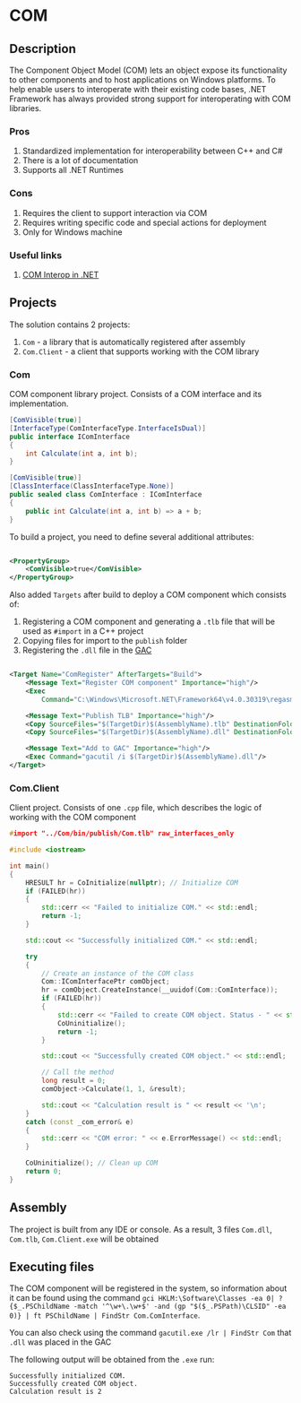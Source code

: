 # COM

## Description

The Component Object Model (COM) lets an object expose its functionality to other components and to host applications on
Windows platforms. To help enable users to interoperate with their existing code bases, .NET Framework has always
provided strong support for interoperating with COM libraries.

### Pros

1. Standardized implementation for interoperability between C++ and C#
2. There is a lot of documentation
3. Supports all .NET Runtimes

### Cons

1. Requires the client to support interaction via COM
2. Requires writing specific code and special actions for deployment
3. Only for Windows machine

### Useful links

1. [COM Interop in .NET](https://learn.microsoft.com/en-us/dotnet/standard/native-interop/cominterop)

## Projects

The solution contains 2 projects:

1. `Com` - a library that is automatically registered after assembly
2. `Com.Client` - a client that supports working with the COM library

### Com

COM component library project.
Consists of a COM interface and its implementation.

```csharp
[ComVisible(true)]
[InterfaceType(ComInterfaceType.InterfaceIsDual)]
public interface IComInterface
{
    int Calculate(int a, int b);
}

[ComVisible(true)]
[ClassInterface(ClassInterfaceType.None)]
public sealed class ComInterface : IComInterface
{
    public int Calculate(int a, int b) => a + b;
}
```

To build a project, you need to define several additional attributes:

```xml

<PropertyGroup>
    <ComVisible>true</ComVisible>
</PropertyGroup>
```

Also added `Targets` after build to deploy a COM component which consists of:

1. Registering a COM component and generating a `.tlb` file that will be used as `#import` in a C++ project
2. Copying files for import to the `publish` folder
3. Registering the `.dll` file in the [GAC](https://learn.microsoft.com/en-us/dotnet/framework/app-domains/gac)

```xml

<Target Name="ComRegister" AfterTargets="Build">
    <Message Text="Register COM component" Importance="high"/>
    <Exec
        Command="C:\Windows\Microsoft.NET\Framework64\v4.0.30319\regasm $(TargetDir)$(AssemblyName).dll /codebase /tlb:$(AssemblyName).tlb"/>

    <Message Text="Publish TLB" Importance="high"/>
    <Copy SourceFiles="$(TargetDir)$(AssemblyName).tlb" DestinationFolder="$(ProjectDir)/bin/publish/"/>
    <Copy SourceFiles="$(TargetDir)$(AssemblyName).dll" DestinationFolder="$(ProjectDir)/bin/publish/"/>

    <Message Text="Add to GAC" Importance="high"/>
    <Exec Command="gacutil /i $(TargetDir)$(AssemblyName).dll"/>
</Target>
```

### Com.Client

Client project.
Consists of one `.cpp` file, which describes the logic of working with the COM component

```c++
#import "../Com/bin/publish/Com.tlb" raw_interfaces_only

#include <iostream>

int main()
{
    HRESULT hr = CoInitialize(nullptr); // Initialize COM
    if (FAILED(hr))
    {
        std::cerr << "Failed to initialize COM." << std::endl;
        return -1;
    }

    std::cout << "Successfully initialized COM." << std::endl;

    try
    {
        // Create an instance of the COM class
        Com::IComInterfacePtr comObject;
        hr = comObject.CreateInstance(__uuidof(Com::ComInterface));
        if (FAILED(hr))
        {
            std::cerr << "Failed to create COM object. Status - " << std::hex << hr << std::endl;
            CoUninitialize();
            return -1;
        }

        std::cout << "Successfully created COM object." << std::endl;

        // Call the method
        long result = 0;
        comObject->Calculate(1, 1, &result);

        std::cout << "Calculation result is " << result << '\n';
    }
    catch (const _com_error& e)
    {
        std::cerr << "COM error: " << e.ErrorMessage() << std::endl;
    }

    CoUninitialize(); // Clean up COM
    return 0;
}
```

## Assembly

The project is built from any IDE or console.
As a result, 3 files `Com.dll`, `Com.tlb`, `Com.Client.exe` will be obtained

## Executing files

The COM component will be registered in the system, so information about it can be found using the command
`gci HKLM:\Software\Classes -ea 0| ? {$_.PSChildName -match '^\w+\.\w+$' -and (gp "$($_.PSPath)\CLSID" -ea 0)} | ft PSChildName | FindStr Com.ComInterface`.

You can also check using the command `gacutil.exe /lr | FindStr Com` that `.dll` was placed in the GAC

The following output will be obtained from the `.exe` run:

```console
Successfully initialized COM.
Successfully created COM object.
Calculation result is 2
```
